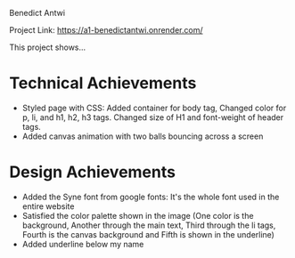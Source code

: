 Benedict Antwi 

Project Link: https://a1-benedictantwi.onrender.com/

This project shows...

Technical Achievements
===
* Styled page with CSS: Added container for body tag, Changed color for p, li, and h1, h2, h3 tags. Changed size of H1 and font-weight of header tags.
* Added canvas animation with two balls bouncing across a screen

Design Achievements
===
* Added the Syne font from google fonts: It's the whole font used in the entire website
* Satisfied the color palette shown in the image (One color is the background, Another through the main text, Third through the li tags, Fourth is the canvas background and Fifth is shown in the underline)
* Added underline below my name